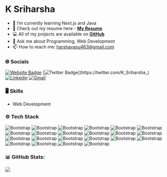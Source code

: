# K Sriharsha

- 🌱 I’m currently learning Next.js and Java
- 📑 Check out my resume here - [**My Resume**](https://drive.google.com/file/d/12L3PNoWNmobqxWGcXyOPfWLGihOjsfJ_/view?usp=sharing)
- 💻 All of my projects are available on [**GitHub**](https://github.com/01Sriharsha)
- 💬 Ask me about Programming, Web Development
- 📫 How to reach me: harshavasu463@gmail.com


### 🌐 Socials
[![Website Badge](https://img.shields.io/badge/-Website-c14438?style=flat&logo=Google-Chrome&logoColor=white&link=01Sriharsha)](https://sriharsha.vercel.app/)
[![Twitter Badge](https://img.shields.io/badge/-Twitter-1da1f2?labelColor=1da1f2&logo=twitter&logoColor=white&link=https://twitter.com/K_Sriharsha_)](https://twitter.com/K_Sriharsha_)
[![Linkedin](https://img.shields.io/badge/-LinkedIn-blue?style=flat&logo=Linkedin&logoColor=white)](https://www.linkedin.com/in/k-sriharsha-726002250/)
[![Gmail](https://img.shields.io/badge/-Gmail-c14438?style=flat&logo=Gmail&logoColor=white)](mailto:harshavasu463@gmail.com)


### 🖥 Skills

- Web Development
### ⚙️ Tech Stack

![Bootstrap](https://img.shields.io/badge/-05122A?style=flat-square&logo=C&color=353535) ![Bootstrap](https://img.shields.io/badge/-Java-05122A?style=flat-square&logo=Java&color=353535) ![Bootstrap](https://img.shields.io/badge/-Javascript-05122A?style=flat-square&logo=Javascript&color=353535) ![Bootstrap](https://img.shields.io/badge/-Python-05122A?style=flat-square&logo=Python&color=353535) ![Bootstrap](https://img.shields.io/badge/-HTML-05122A?style=flat-square&logo=HTML&color=353535) ![Bootstrap](https://img.shields.io/badge/-CSS-05122A?style=flat-square&logo=CSS&color=353535) ![Bootstrap](https://img.shields.io/badge/-Bootstrap-05122A?style=flat-square&logo=Bootstrap&color=353535) ![Bootstrap](https://img.shields.io/badge/-Tailwind%20CSS-05122A?style=flat-square&logo=Tailwind-CSS&color=353535) ![Bootstrap](https://img.shields.io/badge/-Typescript-05122A?style=flat-square&logo=Typescript&color=353535) ![Bootstrap](https://img.shields.io/badge/-Next.js-05122A?style=flat-square&logo=Next.js&color=353535) ![Bootstrap](https://img.shields.io/badge/-React.js-05122A?style=flat-square&logo=React.js&color=353535) ![Bootstrap](https://img.shields.io/badge/-Prisma-05122A?style=flat-square&logo=Prisma&color=353535) ![Bootstrap](https://img.shields.io/badge/-Spring-05122A?style=flat-square&logo=Spring&color=353535) ![Bootstrap](https://img.shields.io/badge/-Spring%20Boot-05122A?style=flat-square&logo=Spring-Boot&color=353535) ![Bootstrap](https://img.shields.io/badge/-Hibernate-05122A?style=flat-square&logo=Hibernate&color=353535) ![Bootstrap](https://img.shields.io/badge/-AWS-05122A?style=flat-square&logo=AWS&color=353535) ![Bootstrap](https://img.shields.io/badge/-Postman-05122A?style=flat-square&logo=Postman&color=353535) ![Bootstrap](https://img.shields.io/badge/-Docker-05122A?style=flat-square&logo=Docker&color=353535) ![Bootstrap](https://img.shields.io/badge/-MongoDB-05122A?style=flat-square&logo=MongoDB&color=353535) ![Bootstrap](https://img.shields.io/badge/-MySQL-05122A?style=flat-square&logo=MySQL&color=353535) ![Bootstrap](https://img.shields.io/badge/-PostgreSQL-05122A?style=flat-square&logo=PostgreSQL&color=353535) ![Bootstrap](https://img.shields.io/badge/-Visual%20Studio%20Code-05122A?style=flat-square&logo=Visual-Studio-Code&color=353535)

### 📊 GitHub Stats:

[//]:![](https://github-readme-streak-stats.herokuapp.com/?user=01Sriharsha&theme=dark&hide_border=false)<br/>
![](https://github-readme-stats.vercel.app/api/top-langs/?username=01Sriharsha&theme=dark&hide_border=false&include_all_commits=true&count_private=true&layout=compact)
